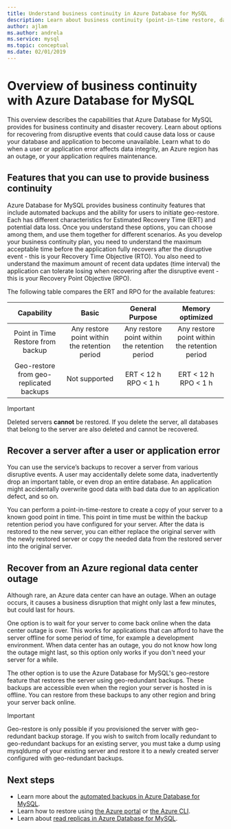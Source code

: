 ```yaml
---
title: Understand business continuity in Azure Database for MySQL
description: Learn about business continuity (point-in-time restore, data center outage, geo-restore) when using Azure Database for MySQL service.
author: ajlam
ms.author: andrela
ms.service: mysql
ms.topic: conceptual
ms.date: 02/01/2019
---
```


# Overview of business continuity with Azure Database for MySQL

This overview describes the capabilities that Azure Database for MySQL provides for business continuity and disaster recovery. Learn about options for recovering from disruptive events that could cause data loss or cause your database and application to become unavailable. Learn what to do when a user or application error affects data integrity, an Azure region has an outage, or your application requires maintenance.

## Features that you can use to provide business continuity

Azure Database for MySQL provides business continuity features that include automated backups and the ability for users to initiate geo-restore. Each has different characteristics for Estimated Recovery Time (ERT) and potential data loss. Once you understand these options, you can choose among them, and use them together for different scenarios. As you develop your business continuity plan, you need to understand the maximum acceptable time before the application fully recovers after the disruptive event - this is your Recovery Time Objective (RTO). You also need to understand the maximum amount of recent data updates (time interval) the application can tolerate losing when recovering after the disruptive event - this is your Recovery Point Objective (RPO).

The following table compares the ERT and RPO for the available features:

| **Capability** | **Basic** | **General Purpose** | **Memory optimized** |
| :------------: | :-------: | :-----------------: | :------------------: |
| Point in Time Restore from backup | Any restore point within the retention period | Any restore point within the retention period | Any restore point within the retention period |
| Geo-restore from geo-replicated backups | Not supported | ERT < 12 h<br/>RPO < 1 h | ERT < 12 h<br/>RPO < 1 h |

> [!IMPORTANT]
> Deleted servers **cannot** be restored. If you delete the server, all databases that belong to the server are also deleted and cannot be recovered.

## Recover a server after a user or application error

You can use the service’s backups to recover a server from various disruptive events. A user may accidentally delete some data, inadvertently drop an important table, or even drop an entire database. An application might accidentally overwrite good data with bad data due to an application defect, and so on.

You can perform a point-in-time-restore to create a copy of your server to a known good point in time. This point in time must be within the backup retention period you have configured for your server. After the data is restored to the new server, you can either replace the original server with the newly restored server or copy the needed data from the restored server into the original server.

## Recover from an Azure regional data center outage

Although rare, an Azure data center can have an outage. When an outage occurs, it causes a business disruption that might only last a few minutes, but could last for hours.

One option is to wait for your server to come back online when the data center outage is over. This works for applications that can afford to have the server offline for some period of time, for example a development environment. When data center has an outage, you do not know how long the outage might last, so this option only works if you don't need your server for a while.

The other option is to use the Azure Database for MySQL's geo-restore feature that restores the server using geo-redundant backups. These backups are accessible even when the region your server is hosted in is offline. You can restore from these backups to any other region and bring your server back online.

> [!IMPORTANT]
> Geo-restore is only possible if you provisioned the server with geo-redundant backup storage. If you wish to switch from locally redundant to geo-redundant backups for an existing server, you must take a dump using mysqldump of your existing server and restore it to a newly created server configured with geo-redundant backups.

## Next steps

- Learn more about the [automated backups in Azure Database for MySQL](concepts-backup.md).
- Learn how to restore using [the Azure portal](howto-restore-server-portal.md) or [the Azure CLI](howto-restore-server-cli.md).
- Learn about [read replicas in Azure Database for MySQL](concepts-read-replicas.md).
